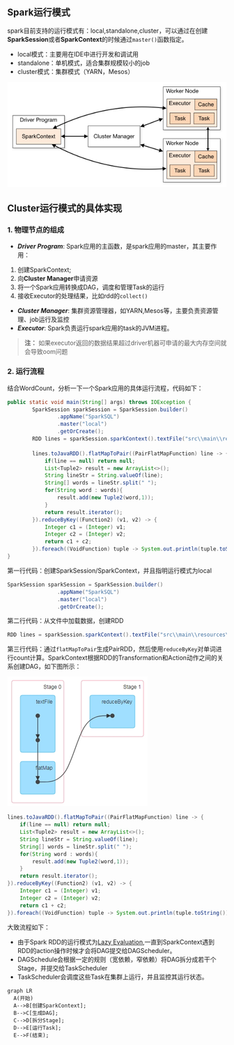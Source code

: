 ## Spark运行模式
spark目前支持的运行模式有：local,standalone,cluster，可以通过在创建**SparkSession**或者**SparkContext**的时候通过```master()```函数指定。
* local模式：主要用在IDE中进行开发和调试用
* standalone：单机模式，适合集群规模较小的job
* cluster模式：集群模式（YARN，Mesos）

![cluster模式](/assets/cluster-overview.png "cluster模式")

## Cluster运行模式的具体实现
### 1. 物理节点的组成

* **_Driver Program_**: Spark应用的主函数，是spark应用的master，其主要作用：<br>
1) 创建SparkContext;<br>
2) 向**Cluster Manager**申请资源<br>
3) 将一个Spark应用转换成DAG，调度和管理Task的运行<br>
4) 接收Executor的处理结果，比如rdd的```collect()```
* **_Cluster Manager_**: 集群资源管理器，如YARN,Mesos等，主要负责资源管理、job运行及监控
* **_Executor_**: Spark负责运行spark应用的task的JVM进程。

> **注：** 如果executor返回的数据结果超过driver机器可申请的最大内存空间就会导致oom问题

### 2. 运行流程
结合WordCount，分析一下一个Spark应用的具体运行流程，代码如下：
``` java
public static void main(String[] args) throws IOException {
        SparkSession sparkSession = SparkSession.builder()
                .appName("SparkSQL")
                .master("local")
                .getOrCreate();
        RDD lines = sparkSession.sparkContext().textFile("src\\main\\resources\\data.txt",1);
        
        lines.toJavaRDD().flatMapToPair((PairFlatMapFunction) line -> {
            if(line == null) return null;
            List<Tuple2> result = new ArrayList<>();
            String lineStr = String.valueOf(line);
            String[] words = lineStr.split(" ");
            for(String word : words){
                result.add(new Tuple2(word,1));
            }
            return result.iterator();
        }).reduceByKey((Function2) (v1, v2) -> {
            Integer c1 = (Integer) v1;
            Integer c2 = (Integer) v2;
            return c1 + c2;
        }).foreach((VoidFunction) tuple -> System.out.println(tuple.toString()));
}
```
第一行代码：创建SparkSession/SparkContext，并且指明运行模式为local
``` java
SparkSession sparkSession = SparkSession.builder()
                .appName("SparkSQL")
                .master("local")
                .getOrCreate();
``` 
第二行代码：从文件中加载数据，创建RDD
``` java
RDD lines = sparkSession.sparkContext().textFile("src\\main\\resources\\data.txt",1);
```
第三行代码：通过```flatMapToPair```生成PairRDD，然后使用```reduceByKey```对单词进行count计算。SparkContext根据RDD的Transformation和Action动作之间的关系创建DAG，如下图所示：

![](/assets/DAG.jpg)

``` java
lines.toJavaRDD().flatMapToPair((PairFlatMapFunction) line -> {
    if(line == null) return null;
    List<Tuple2> result = new ArrayList<>();
    String lineStr = String.valueOf(line);
    String[] words = lineStr.split(" ");
    for(String word : words){
        result.add(new Tuple2(word,1));
    }
    return result.iterator();
}).reduceByKey((Function2) (v1, v2) -> {
    Integer c1 = (Integer) v1;
    Integer c2 = (Integer) v2;
    return c1 + c2;
}).foreach((VoidFunction) tuple -> System.out.println(tuple.toString()));
```
大致流程如下：
* 由于Spark RDD的运行模式为[Lazy Evaluation](http://data-flair.training/blogs/apache-spark-lazy-evaluation/),一直到SparkContext遇到RDD的action操作时候才会将DAG提交给DAGScheduler。
* DAGSchedule会根据一定的规则（宽依赖，窄依赖）将DAG拆分成若干个Stage，并提交给TaskScheduler
* TaskScheduler会调度这些Task在集群上运行，并且监控其运行状态。

```{mermaid}
graph LR
  A(开始)
  A-->B[创建SparkContext];
  B-->C[生成DAG];
  C-->D[拆分Stage];
  D-->E[运行Task];
  E-->F(结束);
```
